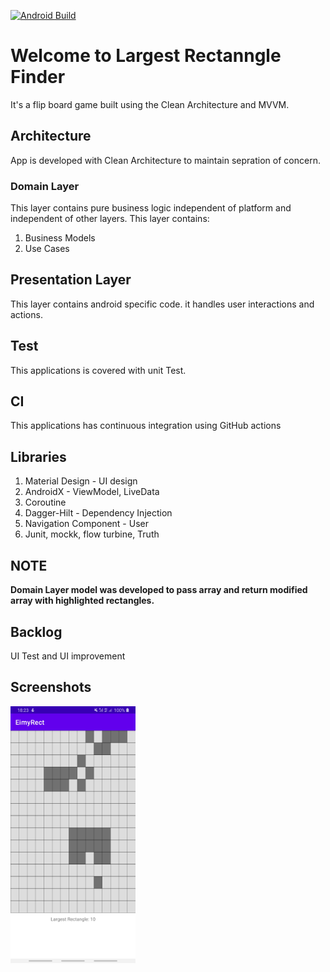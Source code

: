 [![Android Build](https://github.com/junaid-umar/EimyRect/actions/workflows/main_ci.yml/badge.svg)](https://github.com/junaid-umar/EimyRect/actions/workflows/main_ci.yml)

# Welcome to Largest Rectanngle Finder

It's a flip board game built using the Clean Architecture and MVVM.


## Architecture
App is developed with Clean Architecture to maintain sepration of concern.

### Domain Layer

This layer contains pure business logic independent of platform and independent of other layers. This layer contains:

  1.  Business Models
  2.  Use Cases


## Presentation Layer
This layer contains android specific code. it handles user interactions and actions.


## Test
This applications is covered with unit Test.

## CI
This applications has continuous integration using GitHub actions


## Libraries
  1.  Material Design - UI design
  2.  AndroidX - ViewModel, LiveData
  3.  Coroutine 
  4.  Dagger-Hilt -  Dependency Injection
  5.  Navigation Component - User 
  6.  Junit, mockk, flow turbine, Truth 

## NOTE
**Domain Layer model was developed to pass array and return modified array with highlighted rectangles.**

## Backlog

UI Test and UI improvement

## Screenshots

<img src="images/screen1.jpeg" width=200> 
